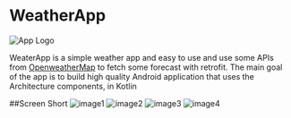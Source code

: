 # WeatherApp

![App Logo](https://blogger.googleusercontent.com/img/a/AVvXsEhze4zLgBoIc2JcSOTM9Ujq9jN1J252DiNwwh3t1K-BogD1qwovQ2dD3M0DZNL5nVNCzTGAxTByFL6yJb8t15hcpj5h05aM-SdeuKzOB6tjzkibIbQm_uQTvoBl6FeCCOTp30aUdgvL9xt8QkFmrKdxnhTl1EmQg_8rQyB3_7mxR8NLDt-xpqgkdTVR)

WeaterApp is a simple weather app and easy to use and use some APIs from [OpenweatherMap](https://openweathermap.org/) to fetch some forecast with retrofit. The main goal of the app is to build high quality Android application that uses the Architecture components, in Kotlin

##Screen Short
![image1](https://blogger.googleusercontent.com/img/a/AVvXsEiAuqTo5AIyd9ud_4LwehYcv3bba8jcM1fuKKbY0cPgX61T4viu6ac8YMVYrrt_NBvmIjyaiZfWVxldCGCvQwnjiKAQZHd-VWOrnIDjP5Fq4INcsXwUipJMC5JmXL7xzBg2E1dGikBwzZa7OtqymB-fkNtXmhKtNiv_4xfkwJxKOh3PB-Lpp9bPATBT=s320)
![image2](https://blogger.googleusercontent.com/img/a/AVvXsEjCKwbWFJ7SQw0TgTgRKhwgXBXqfciB8cCBPlOVwW6tZ4RR4t4OPzlxgPINzWv9P8MEpcWjzqg1An9S5v7IWQcSngf8earCKCrZ8IL_IJSYkcM2OhPrVcnEU9_9dfAc2A47YDojx1BnEU6_VbmSC55yC5vPJLuN_IEonvtKBFHlDa689M_tCGkrln8i=s320)
![image3](https://blogger.googleusercontent.com/img/a/AVvXsEgpQbJb7frsJ0_639kIjHiQ57ZRzydaAGMbEhGSZJpx70gbXELRxmgcMfxSgV-oR7mcfEfL794qaSHuJ8TeK7H0lfVM1vZ7raBK7UI0WKfQqfUuEQ2ER-4UzQiX9hDAkxEi04KZpYaMJAtxGsqVC9XQRStAMlaLqFHMR6kogxbp5wpOcOtkRth72gMC=s320)
![image4](https://blogger.googleusercontent.com/img/a/AVvXsEg9FwxthDvF4f0ZafAc0Zsf7rdKFRhX2_ZD26rbgOSv6OMq6MVsDo2qyYMynXLfSNMMFOFvvDZ9rr7vniVg6Y1U-Afpnd-qJBIWtoIhmO146wWj0pQ_neZvynzNJWdO9tThyU8v8mfsH0NyaENDfPfV5U7JzlAIz6EXjiRJXPQuapl5ZkqFIeys9Y4p=s320)


